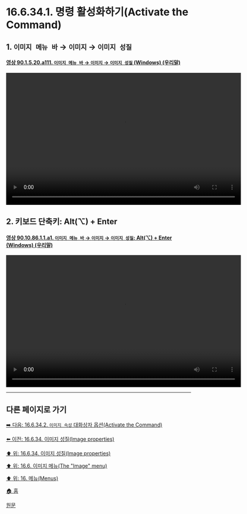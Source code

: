 # 16.6.34.1. 명령 활성화하기(Activate the Command)

<a id="16-06-34-01-s1"></a>

## 1. `이미지 메뉴 바` → `이미지` → `이미지 성질`

<a id="90-01-05-20-a111"></a>

#### [영상 90.1.5.20.a111. `이미지 메뉴 바` → `이미지` → `이미지 성질` (Windows) (우리말)](./90-01-05-20-image_properties.md#90-01-05-20-a111)
<video controls="controls" width="640" height="360" src="https://github.com/user-attachments/assets/2fb27418-e929-47d9-917a-caaec1dd536f"></video>

<a id="16-06-34-01-s2"></a>

## 2. 키보드 단축키: Alt(⌥) + Enter

<a id="90-10-86-01-01-a1"></a>

#### [영상 90.10.86.1.1.a1. `이미지 메뉴 바` → `이미지` → `이미지 성질`: Alt(⌥) + Enter (Windows) (우리말)](./90-10-86-01-01-alt_enter.md#90-10-86-01-01-a1)
<video controls="controls" width="640" height="360" src="https://github.com/user-attachments/assets/3c6f057c-5e29-44dc-ab81-f464535be8d9"></video>

***

## 다른 페이지로 가기

[➡️ 다음: 16.6.34.2. `이미지 속성` 대화상자 옵션(Activate the Command)](./16-06-34-02-00-options.md)

[⬅️ 이전: 16.6.34. 이미지 성질(Image properties)](./16-06-34-00-image-properties.md)

[⬆️ 위: 16.6.34. 이미지 성질(Image properties)](./16-06-34-00-image-properties.md)

[⬆️ 위: 16.6. 이미지 메뉴(The "Image" menu)](./16-06-00-the-image-menu.md)

[⬆️ 위: 16. 메뉴(Menus)](./16-00-menus.md)

[🏠 홈](./00-home.md)

[원문](https://docs.gimp.org/2.10/ko/gimp-image-properties.html#idm28219)